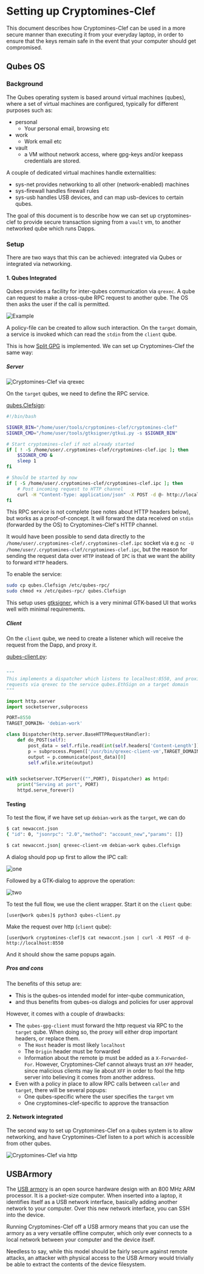 # Setting up Cryptomines-Clef

This document describes how Cryptomines-Clef can be used in a more secure manner than executing it from your everyday laptop, 
in order to ensure that the keys remain safe in the event that your computer should get compromised. 

## Qubes OS


### Background 

The Qubes operating system is based around virtual machines (qubes), where a set of virtual machines are configured, typically for 
different purposes such as:

- personal
   - Your personal email, browsing etc
- work
  - Work email etc
- vault
  - a VM without network access, where gpg-keys and/or keepass credentials are stored. 

A couple of dedicated virtual machines handle externalities:

- sys-net provides networking to all other (network-enabled) machines
- sys-firewall handles firewall rules
- sys-usb handles USB devices, and can map usb-devices to certain qubes.

The goal of this document is to describe how we can set up cryptomines-clef to provide secure transaction
signing from a `vault` vm, to another networked qube which runs Dapps.

### Setup

There are two ways that this can be achieved: integrated via Qubes or integrated via networking. 


#### 1. Qubes Integrated

Qubes provides a facility for inter-qubes communication via `qrexec`. A qube can request to make a cross-qube RPC request 
to another qube. The OS then asks the user if the call is permitted. 

![Example](qubes/qrexec-example.png)

A policy-file can be created to allow such interaction. On the `target` domain, a service is invoked which can read the
`stdin` from the `client` qube. 

This is how [Split GPG](https://www.qubes-os.org/doc/split-gpg/) is implemented. We can set up Cryptomines-Clef the same way:

##### Server

![Cryptomines-Clef via qrexec](qubes/clef_qubes_qrexec.png)

On the `target` qubes, we need to define the RPC service.

[qubes.Clefsign](qubes/qubes.Clefsign):

```bash
#!/bin/bash

SIGNER_BIN="/home/user/tools/cryptomines-clef/cryptomines-clef"
SIGNER_CMD="/home/user/tools/gtksigner/gtkui.py -s $SIGNER_BIN"

# Start cryptomines-clef if not already started
if [ ! -S /home/user/.cryptomines-clef/cryptomines-clef.ipc ]; then
	$SIGNER_CMD &
	sleep 1
fi

# Should be started by now
if [ -S /home/user/.cryptomines-clef/cryptomines-clef.ipc ]; then
    # Post incoming request to HTTP channel
	curl -H "Content-Type: application/json" -X POST -d @- http://localhost:8550 2>/dev/null
fi

```
This RPC service is not complete (see notes about HTTP headers below), but works as a proof-of-concept. 
It will forward the data received on `stdin` (forwarded by the OS) to Cryptomines-Clef's HTTP channel.  

It would have been possible to send data directly to the `/home/user/.cryptomines-clef/.cryptomines-clef.ipc` 
socket via e.g `nc -U /home/user/.cryptomines-clef/cryptomines-clef.ipc`, but the reason for sending the request 
data over `HTTP` instead of `IPC` is that we want the ability to forward `HTTP` headers.

To enable the service:

``` bash
sudo cp qubes.Clefsign /etc/qubes-rpc/
sudo chmod +x /etc/qubes-rpc/ qubes.Clefsign
```

This setup uses [gtksigner](https://github.com/holiman/gtksigner), which is a very minimal GTK-based UI that works well 
with minimal requirements. 

##### Client


On the `client` qube, we need to create a listener which will receive the request from the Dapp, and proxy it. 


[qubes-client.py](qubes/qubes-client.py):

```python

"""
This implements a dispatcher which listens to localhost:8550, and proxies
requests via qrexec to the service qubes.EthSign on a target domain
"""

import http.server
import socketserver,subprocess

PORT=8550
TARGET_DOMAIN= 'debian-work'

class Dispatcher(http.server.BaseHTTPRequestHandler):
    def do_POST(self):
        post_data = self.rfile.read(int(self.headers['Content-Length']))
        p = subprocess.Popen(['/usr/bin/qrexec-client-vm',TARGET_DOMAIN,'qubes.Clefsign'],stdin=subprocess.PIPE, stdout=subprocess.PIPE)
        output = p.communicate(post_data)[0]
        self.wfile.write(output)


with socketserver.TCPServer(("",PORT), Dispatcher) as httpd:
    print("Serving at port", PORT)
    httpd.serve_forever()


```

#### Testing

To test the flow, if we have set up `debian-work` as the `target`, we can do
 
```bash
$ cat newaccnt.json 
{ "id": 0, "jsonrpc": "2.0","method": "account_new","params": []}

$ cat newaccnt.json| qrexec-client-vm debian-work qubes.Clefsign
```

A dialog should pop up first to allow the IPC call:

![one](qubes/qubes_newaccount-1.png)

Followed by a GTK-dialog to approve the operation:

![two](qubes/qubes_newaccount-2.png)

To test the full flow, we use the client wrapper. Start it on the `client` qube:
```
[user@work qubes]$ python3 qubes-client.py 
```

Make the request over http (`client` qube):
```
[user@work cryptomines-clef]$ cat newaccnt.json | curl -X POST -d @- http://localhost:8550
```
And it should show the same popups again. 

##### Pros and cons

The benefits of this setup are:

- This is the qubes-os intended model for inter-qube communication,
- and thus benefits from qubes-os dialogs and policies for user approval

However, it comes with a couple of drawbacks:

- The `qubes-gpg-client` must forward the http request via RPC to the `target` qube. When doing so, the proxy
  will either drop important headers, or replace them. 
  - The `Host` header is most likely `localhost` 
  - The `Origin` header must be forwarded
  - Information about the remote ip must be added as a `X-Forwarded-For`. However, Cryptomines-Clef cannot always trust an `XFF` header, 
  since malicious clients may lie about `XFF` in order to fool the http server into believing it comes from another address.
- Even with a policy in place to allow RPC calls between `caller` and `target`, there will be several popups:
  - One qubes-specific where the user specifies the `target` vm
  - One cryptomines-clef-specific to approve the transaction
  

#### 2. Network integrated

The second way to set up Cryptomines-Clef on a qubes system is to allow networking, and have Cryptomines-Clef listen to a port which is accessible
from other qubes. 

![Cryptomines-Clef via http](qubes/clef_qubes_http.png)




## USBArmory

The [USB armory](https://inversepath.com/usbarmory) is an open source hardware design with an 800 MHz ARM processor. It is a pocket-size
computer. When inserted into a laptop, it identifies itself as a USB network interface, basically adding another network
to your computer. Over this new network interface, you can SSH into the device. 

Running Cryptomines-Clef off a USB armory means that you can use the armory as a very versatile offline computer, which only
ever connects to a local network between your computer and the device itself.

Needless to say, while this model should be fairly secure against remote attacks, an attacker with physical access
to the USB Armory would trivially be able to extract the contents of the device filesystem. 

